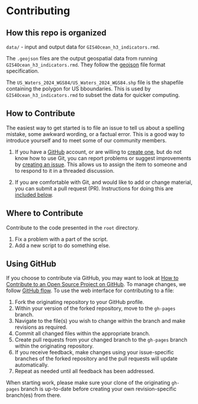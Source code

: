 # Contributing

## How this repo is organized

`data/` - input and output data for `GIS4Ocean_h3_indicators.rmd`.

The `.geojson` files are the output geospatial data from running `GIS4Ocean_h3_indicators.rmd`. They follow the [geojson](https://geojson.org/) file format specification.

The `US_Waters_2024_WGS84/US_Waters_2024_WGS84.shp` file is the shapefile containing the polygon for US bboundaries. This is used by `GIS4Ocean_h3_indicators.rmd` to subset the data for quicker computing.

## How to Contribute
The easiest way to get started is to file an issue to tell us about a spelling mistake, some awkward wording,
or a factual error. This is a good way to introduce yourself and to meet some of our community members.

1. If you have a [GitHub][github] account, or are willing to [create one][github-join], but do not know how to use Git,
you can report problems or suggest improvements by [creating an issue][issues]. This allows us to assign the item 
to someone and to respond to it in a threaded discussion.

2. If you are comfortable with Git, and would like to add or change material, you can submit a pull request (PR).
Instructions for doing this are [included below](#using-github).

## Where to Contribute
Contribute to the code presented in the `root` directory.

1. Fix a problem with a part of the script.
2. Add a new script to do something else.

## Using GitHub

If you choose to contribute via GitHub, you may want to look at [How to Contribute to an Open Source Project on 
GitHub][how-contribute]. To manage changes, we follow [GitHub flow][github-flow]. To use the web interface for 
contributing to a file:

1. Fork the originating repository to your GitHub profile.
2. Within your version of the forked repository, move to the `gh-pages` branch.
3. Navigate to the file(s) you wish to change within the branch and make revisions as required.
4. Commit all changed files within the appropriate branch.
5. Create pull requests from your changed branch to the `gh-pages` branch within the originating 
repository.
6. If you receive feedback, make changes using your issue-specific branches of the forked repository and the pull 
requests will update automatically.
7. Repeat as needed until all feedback has been addressed.

When starting work, please make sure your clone of the originating `gh-pages` branch is up-to-date before creating your own 
revision-specific branch(es) from there.

[github]: https://github.com
[github-flow]: https://guides.github.com/introduction/flow/
[github-join]: https://github.com/join
[how-contribute]: https://app.egghead.io/playlists/how-to-contribute-to-an-open-source-project-on-github
[issues]: https://guides.github.com/features/issues/
